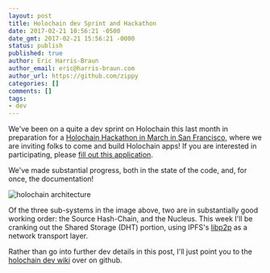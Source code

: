 ```yaml
---
layout: post
title: Holochain dev Sprint and Hackathon
date: 2017-02-21 10:56:21 -0500
date_gmt: 2017-02-21 15:56:21 -0000
status: publish
published: true
author: Eric Harris-Braun
author_email: eric@harris-braun.com
author_url: https://github.com/zippy
categories: []
comments: []
tags:
- dev
---
```

We've been on a quite a dev sprint on Holochain this last month in preparation for a [Holochain Hackathon in March in San Francisco](http://ceptr.org/participate/hackathons), where we are inviting folks to come and build Holochain apps! If you are interested in participating, please [fill out this application](https://docs.google.com/forms/d/e/1FAIpQLSfpI63MxUf0yxKHRlQr5k0TYG2woJvuwwBEzg3CYgZARqm7TQ/viewform?c=0&w=1).

We've made substantial progress, both in the state of the code, and, for once, the documentation!

![holochain architecture](http://ceptr.org/images/Holochain_Subsystems.png)

Of the three sub-systems in the image above, two are in substantially good working order: the Source Hash-Chain, and the Nucleus.  This week I'll be cranking out the Shared Storage (DHT) portion, using IPFS's [libp2p](https://github.com/libp2p/go-libp2p) as a network transport layer.

Rather than go into further dev details in this post, I'll just point you to the [holochain dev wiki](https://github.com/metacurrency/holochain/wiki) over on github.
